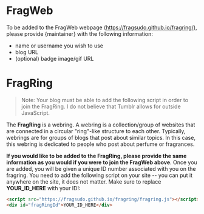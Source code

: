 # FragWeb

To be added to the FragWeb webpage (https://fragsudo.github.io/fragring/), please provide {maintainer} with the following information:
- name or username you wish to use
- blog URL
- (optional) badge image/gif URL

# FragRing

> Note: Your blog must be able to add the following script in order to join the FragRing. I do not believe that Tumblr allows for outside JavaScript.

The **FragRing** is a webring. A webring is a collection/group of websites that are connected in a circular "ring"-like structure to each other. Typically, webrings are for groups of blogs that post about similar topics. In this case, this webring is dedicated to people who post about perfume or fragrances.

**If you would like to be added to the FragRing, please provide the same information as you would if you were to join the FragWeb above**. Once you are added, you will be given a unique ID number associated with you on the fragring. You need to add the following script on your site -- you can put it anywhere on the site, it does not matter. Make sure to replace **YOUR_ID_HERE** with your ID!:

```html
<script src="https://fragsudo.github.io/fragring/fragring.js"></script>
<div id="fragRingId">YOUR_ID_HERE</div>
```
